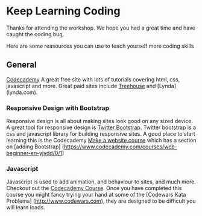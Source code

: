 # Keep Learning Coding

Thanks for attending the workshop. We hope you had a great time and have caught the coding bug.

Here are some reasources you can use to teach yourself more coding skills

## General
[Codecademy](https://www.codecademy.com/) A great free site with lots of tutorials covering html, css, javascript and more. Great paid sites include [Treehouse](teamtreehouse.com) and [Lynda] (lynda.com).


### Responsive Design with Bootstrap
Responsive design is all about making sites look good on any sized device.
A great tool for responsive design is [Twitter Bootstrap](http://getbootstrap.com/). Twitter bootstrap is a css and javascript library for building responsive sites. A good place to start learning this is the Codecademy [Make a website course](https://www.codecademy.com/skills/make-a-website) which has a section on [adding Bootstrap] (https://www.codecademy.com/courses/web-beginner-en-yjvdd/0/1)

### Javascript
Javascript is used to add animation, and behaviour to sites, and much more. Checkout out the [Codecademy Course](https://www.codecademy.com/learn/javascript). Once you have completed this course you might fancy trying your hand at some of the [Codewars Kata Problems] (http://www.codewars.com), they are designed to be difficult you will learn loads.

